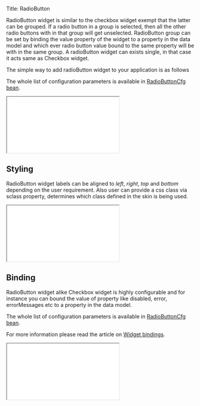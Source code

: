 Title: RadioButton


RadioButton widget is similar to the checkbox widget exempt that the latter can be grouped.
If a radio button in a group is selected, then all the other radio buttons with in that group will get unselected.
RadioButton group can be set by binding the value property of the widget to a property in the data model and which ever radio button value bound to the same property will be with in the same group.
A radioButton widget can exists single, in that case it acts same as Checkbox widget.

The simple way to add radioButton widget to your application is as follows

<script src='%SNIPPETS_SERVER_URL%/snippets/github.com/ariatemplates/documentation-code/snippets/widgets/radiobutton/Snippet.tpl?tag=wgtRadioButtonSnippet1&lang=at&outdent=true'></script>

The whole list of configuration parameters is available in [RadioButtonCfg bean](http://ariatemplates.com/api/#aria.widgets.CfgBeans:RadioButtonCfg).

<iframe class='samples' src='%SNIPPETS_SERVER_URL%/samples/github.com/ariatemplates/documentation-code/samples/widgets/radiobutton/' ></iframe>

## Styling

RadioButton widget labels can be aligned to _left_, _right_, _top_ and _bottom_ depending on the user requirement.
Also user can provide a css class via sclass property, determines which class defined in the skin is being used.

<script src='%SNIPPETS_SERVER_URL%/snippets/github.com/ariatemplates/documentation-code/snippets/widgets/radiobutton/Snippet.tpl?tag=wgtRadioButtonSnippet2&lang=at&outdent=true'></script>

<iframe class='samples' src='%SNIPPETS_SERVER_URL%/samples/github.com/ariatemplates/documentation-code/samples/widgets/radiobutton/styling/' ></iframe>

## Binding

RadioButton widget alike Checkbox widget is highly configurable and for instance you can bound the value of property like disabled, error, errorMessages etc to a property in the data model.

The whole list of configuration parameters is available in [RadioButtonCfg bean](http://ariatemplates.com/api/#aria.widgets.CfgBeans:RadioButtonCfg).

For more information please read the article on [Widget bindings](widget_bindings).

<script src='%SNIPPETS_SERVER_URL%/snippets/github.com/ariatemplates/documentation-code/snippets/widgets/radiobutton/Snippet.tpl?tag=wgtRadioButtonSnippet3&lang=at&outdent=true'></script>

<iframe class='samples' src='%SNIPPETS_SERVER_URL%/samples/github.com/ariatemplates/documentation-code/samples/widgets/radiobutton/binding/' ></iframe>